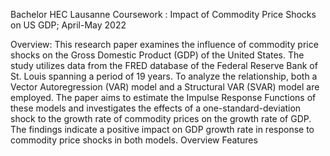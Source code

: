 Bachelor HEC Lausanne Coursework : Impact of Commodity Price Shocks on US GDP; April-May 2022

Overview: This research paper examines the influence of commodity price shocks on the Gross Domestic Product (GDP) of the United States. The study utilizes data from the FRED database of the Federal Reserve Bank of St. Louis spanning a period of 19 years. To analyze the relationship, both a Vector Autoregression (VAR) model and a Structural VAR (SVAR) model are employed. The paper aims to estimate the Impulse Response Functions of these models and investigates the effects of a one-standard-deviation shock to the growth rate of commodity prices on the growth rate of GDP. The findings indicate a positive impact on GDP growth rate in response to commodity price shocks in both models. Overview Features
